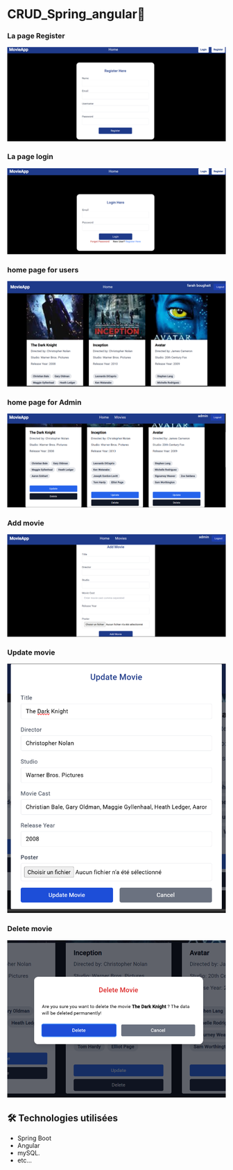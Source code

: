 # CRUD_Spring_angular🚀

### La page Register 
![Register](screens/image1.png)

### La page login
![Login](screens/image2.png)

### home page for users
![USERs](screens/image3.png)
### home page for Admin
![ADMIN](screens/img5.png)
### Add movie
![ADDING MOVIE](screens/img4.png)

### Update movie
![UPDATE](screens/img6.png)

### Delete movie
![DELETE](screens/img7.png)

## 🛠 Technologies utilisées
- Spring Boot
- Angular
- mySQL.
- etc...

